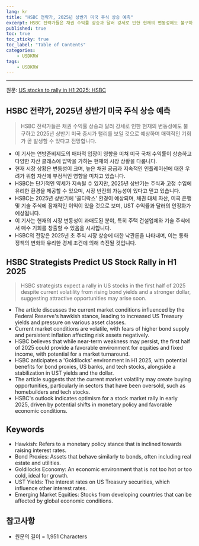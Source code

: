 ```yaml
---
lang: kr
title: "HSBC 전략가, 2025년 상반기 미국 주식 상승 예측"
excerpt: HSBC 전략가들은 채권 수익률 상승과 달러 강세로 인한 현재의 변동성에도 불구하고 2025년 상반기 미국 증시가 랠리를 보일 것으로 예상하며 매력적인 기회가 곧 발생할 수 있다고 전망합니다.
published: true
toc: true
toc_sticky: true
toc_label: "Table of Contents"
categories:
    - USDKRW
tags:
    - USDKRW
---
```


---

  원문: [US stocks to rally in H1 2025: HSBC](https://www.investing.com/news/stock-market-news/us-stocks-to-rally-in-h1-2025-hsbc-3793781)

## HSBC 전략가, 2025년 상반기 미국 주식 상승 예측

> HSBC 전략가들은 채권 수익률 상승과 달러 강세로 인한 현재의 변동성에도 불구하고 2025년 상반기 미국 증시가 랠리를 보일 것으로 예상하며 매력적인 기회가 곧 발생할 수 있다고 전망합니다.


- 이 기사는 연방준비제도의 매파적 입장이 영향을 미쳐 미국 국채 수익률이 상승하고 다양한 자산 클래스에 압박을 가하는 현재의 시장 상황을 다룹니다.
- 현재 시장 상황은 변동성이 크며, 높은 채권 공급과 지속적인 인플레이션에 대한 우려가 위험 자산에 부정적인 영향을 미치고 있습니다.
- HSBC는 단기적인 약세가 지속될 수 있지만, 2025년 상반기는 주식과 고정 수입에 유리한 환경을 제공할 수 있으며, 시장 반전의 가능성이 있다고 믿고 있습니다.
- HSBC는 2025년 상반기에 '골디락스' 환경이 예상되며, 채권 대체 자산, 미국 은행 및 기술 주식에 잠재적인 이익이 있을 것으로 보며, UST 수익률과 달러의 안정화가 예상됩니다.
- 이 기사는 현재의 시장 변동성이 과매도된 분야, 특히 주택 건설업체와 기술 주식에서 매수 기회를 창출할 수 있음을 시사합니다.
- HSBC의 전망은 2025년 초 주식 시장 상승에 대한 낙관론을 나타내며, 이는 통화 정책의 변화와 유리한 경제 조건에 의해 촉진될 것입니다.

## HSBC Strategists Predict US Stock Rally in H1 2025

> HSBC strategists expect a rally in US stocks in the first half of 2025 despite current volatility from rising bond yields and a stronger dollar, suggesting attractive opportunities may arise soon.


- The article discusses the current market conditions influenced by the Federal Reserve's hawkish stance, leading to increased US Treasury yields and pressure on various asset classes.
- Current market conditions are volatile, with fears of higher bond supply and persistent inflation affecting risk assets negatively.
- HSBC believes that while near-term weakness may persist, the first half of 2025 could provide a favorable environment for equities and fixed income, with potential for a market turnaround.
- HSBC anticipates a 'Goldilocks' environment in H1 2025, with potential benefits for bond proxies, US banks, and tech stocks, alongside a stabilization in UST yields and the dollar.
- The article suggests that the current market volatility may create buying opportunities, particularly in sectors that have been oversold, such as homebuilders and tech stocks.
- HSBC's outlook indicates optimism for a stock market rally in early 2025, driven by potential shifts in monetary policy and favorable economic conditions.

## Keywords

- Hawkish: Refers to a monetary policy stance that is inclined towards raising interest rates.
- Bond Proxies: Assets that behave similarly to bonds, often including real estate and utilities.
- Goldilocks Economy: An economic environment that is not too hot or too cold, ideal for growth.
- UST Yields: The interest rates on US Treasury securities, which influence other interest rates.
- Emerging Market Equities: Stocks from developing countries that can be affected by global economic conditions.

## 참고사항

- 원문의 길이 = 1,951 Characters

